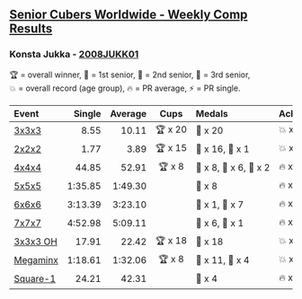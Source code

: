 <style>table {white-space: nowrap;}</style>

## [Senior Cubers Worldwide - Weekly Comp Results](/scw-comp/results/)
### Konsta Jukka - [2008JUKK01](https://www.worldcubeassociation.org/persons/2008JUKK01)

<span style="white-space: nowrap;">🏆 = overall winner</span>, <span style="white-space: nowrap;">🥇 = 1st senior</span>, <span style="white-space: nowrap;">🥈 = 2nd senior</span>, <span style="white-space: nowrap;">🥉 = 3rd senior</span>, <span style="white-space: nowrap;">💥 = overall record (age group)</span>, <span style="white-space: nowrap;">🔥 = PR average</span>, <span style="white-space: nowrap;">⚡ = PR single</span>.

| Event | Single | Average | Cups | Medals | Achievements|
| :-- | --: | --: | :--: | :-- | :-- |
| [3x3x3](333.md) | 8.55 | 10.11 | 🏆 x 20 | 🥇 x 20 | 💥 x 4, 🔥 x 3, ⚡ x 4 |
| [2x2x2](222.md) | 1.77 | 3.89 | 🏆 x 15 | 🥇 x 16, 🥈 x 1 | 💥 x 6, 🔥 x 5, ⚡ x 4 |
| [4x4x4](444.md) | 44.85 | 52.91 | 🏆 x 8 | 🥇 x 8, 🥈 x 6, 🥉 x 2 | 🔥 x 5, ⚡ x 7 |
| [5x5x5](555.md) | 1:35.85 | 1:49.30 |  | 🥈 x 8 | 🔥 x 3, ⚡ x 3 |
| [6x6x6](666.md) | 3:13.39 | 3:23.10 |  | 🥇 x 1, 🥈 x 7 | 🔥 x 5, ⚡ x 4 |
| [7x7x7](777.md) | 4:52.98 | 5:09.11 |  | 🥈 x 6, 🥉 x 1 | 🔥 x 4, ⚡ x 4 |
| [3x3x3 OH](333oh.md) | 17.91 | 22.42 | 🏆 x 18 | 🥇 x 18 | 💥 x 1, 🔥 x 4, ⚡ x 3 |
| [Megaminx](minx.md) | 1:18.61 | 1:32.06 | 🏆 x 8 | 🥇 x 11, 🥈 x 4 | 💥 x 4, 🔥 x 4, ⚡ x 4 |
| [Square-1](sq1.md) | 24.21 | 42.31 |  | 🥉 x 4 | 🔥 x 3, ⚡ x 3 |

<!-- Global site tag (gtag.js) - Google Analytics -->
<script async src="https://www.googletagmanager.com/gtag/js?id=UA-86348435-3"></script>
<script>window.dataLayer = window.dataLayer || []; function gtag() {dataLayer.push(arguments);} gtag('js', new Date()); gtag('config', 'UA-86348435-3');</script>
